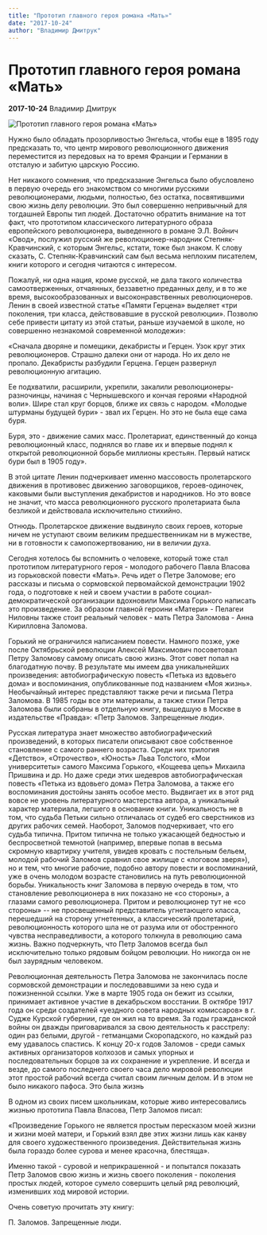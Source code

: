 ```yaml
---
title: "Прототип главного героя романа «Мать»"
date: "2017-10-24"
author: "Владимир Дмитрук"
---
```


# Прототип главного героя романа «Мать»

**2017-10-24** Владимир Дмитрук

![Прототип главного героя романа «Мать»](http://www.kpravda.ru/image/article/article.022693.1.jpg?20130118145404)

Нужно было обладать прозорливостью Энгельса, чтобы еще в 1895 году предсказать то, что центр мирового революционного движения переместится из передовых на то время Франции и Германии в отсталую и забитую царскую Россию.

Нет никакого сомнения, что предсказание Энгельса было обусловлено в первую очередь его знакомством со многими русскими революционерами, людьми, полностью, без остатка, посвятившими свою жизнь делу революции. Это был совершенно непривычный для тогдашней Европы тип людей. Достаточно обратить внимание на тот факт, что прототипом классического литературного образа европейского революционера, выведенного в романе Э.Л. Войнич «Овод», послужил русский же революционер-народник Степняк-Кравчинский, с которым Энгельс, кстати, тоже был знаком. К слову сказать, С. Степняк-Кравчинский сам был весьма неплохим писателем, книги которого и сегодня читаются с интересом.

Пожалуй, ни одна нация, кроме русской, не дала такого количества самоотверженных, отчаянных, беззаветно преданных делу, и в то же время, высокообразованных и высоконравственных революционеров. Ленин в своей известной статье «Памяти Герцена» выделяет «три поколения, три класса, действовавшие в русской революции». Позволю себе привести цитату из этой статьи, раньше изучаемой в школе, но совершенно незнакомой современной молодежи»:

«Сначала дворяне и помещики, декабристы и Герцен. Узок круг этих революционеров. Страшно далеки они от народа. Но их дело не пропало. Декабристы разбудили Герцена. Герцен развернул революционную агитацию.

Ее подхватили, расширили, укрепили, закалили революционеры-разночинцы, начиная с Чернышевского и кончая героями «Народной воли». Шире стал круг борцов, ближе их связь с народом. «Молодые штурманы будущей бури» - звал их Герцен. Но это не была еще сама буря.

Буря, это - движение самих масс. Пролетариат, единственный до конца революционный класс, поднялся во главе их и впервые поднял к открытой революционной борьбе миллионы крестьян. Первый натиск бури был в 1905 году».

В этой цитате Ленин подчеркивает именно массовость пролетарского движения в противовес движению заговорщиков, героев-одиночек, каковыми были выступления декабристов и народников. Но это вовсе не значит, что масса революционного русского пролетариата была безликой и действовала исключительно стихийно.

Отнюдь. Пролетарское движение выдвинуло своих героев, которые ничем не уступают своим великим предшественникам ни в мужестве, ни в готовности к самопожертвованию, ни в величии духа.

Сегодня хотелось бы вспомнить о человеке, который тоже стал прототипом литературного героя - молодого рабочего Павла Власова из горьковской повести «Мать». Речь идет о Петре Заломове; его рассказы и письма о сормовской первомайской демонстрации 1902 года, о подготовке к ней и своем участии в работе социал-демократической организации вдохновили Максима Горького написать это произведение. За образом главной героини «Матери» - Пелагеи Ниловны также стоит реальный человек - мать Петра Заломова - Анна Кирилловна Заломова.

Горький не ограничился написанием повести. Намного позже, уже после Октябрьской революции Алексей Максимович посоветовал Петру Заломову самому описать свою жизнь. Этот совет попал на благодатную почву. В результате мы имеем два уникальнейших произведения: автобиографическую повесть «Петька из вдовьего дома» и воспоминания, опубликованные под названием «Моя жизнь». Необычайный интерес представляют также речи и письма Петра Заломова. В 1985 годы все эти материалы, а также стихи Петра Заломова были собраны в отдельную книгу, вышедшую в Москве в издательстве «Правда»: «Петр Заломов. Запрещенные люди».

Русская литература знает множество автобиографический произведений, в которых писатели описывают свое собственное становление с самого раннего возраста. Среди них трилогия «Детство», «Отрочество», «Юность» Льва Толстого, «Мои университеты» самого Максима Горького, «Кощеева цепь» Михаила Пришвина и др. Но даже среди этих шедевров автобиографическая повесть «Петька из вдовьего дома» Петра Заломова, а также его воспоминания достойны занять особое место. Выдвигает их в этот ряд вовсе не уровень литературного мастерства автора, а уникальный характер материала, легшего в основание книги. Уникальность не в том, что судьба Петьки сильно отличалась от судеб его сверстников из других рабочих семей. Наоборот, Заломов подчеркивает, что его судьба типична. Притом типична не только ужасающей бедностью и беспросветной темнотой (например, впервые попав в весьма скромную квартирку учителя, увидев кровать с постельным бельем, молодой рабочий Заломов сравнил свое жилище с «логовом зверя»), но и тем, что многие рабочие, подобно автору повести и воспоминаний, уже в очень молодом возрасте становились на путь революционной борьбы. Уникальность книг Заломова в первую очередь в том, что становление революционера в них показано не «со стороны», а глазами самого революционера. Притом и революционер тут не «со стороны» -- не просвещенный представитель угнетающего класса, перешедший на сторону угнетенных, а классический пролетарий, революционность которого шла не от разума или от обостренного чувства несправедливости, а которого толкнула в революцию сама жизнь. Важно подчеркнуть, что Петр Заломов всегда был исключительно только рядовым бойцом революции. Но никогда он не был заурядным человеком.

Революционная деятельность Петра Заломова не закончилась после сормовской демонстрации и последовавшими за нею суда и пожизненной ссылки. Уже в марте 1905 года он бежит из ссылки, принимает активное участие в декабрьском восстании. В октябре 1917 года он среди создателей «уездного совета народных комиссаров» в г. Судже Курской губернии, где он жил на то время. За годы гражданской войны он дважды приговаривался за свою деятельность к расстрелу: один раз белыми, другой - гетманцами Скоропадского, но каждый раз ему удавалось спастись. К концу 20-х годов Заломов - среди самых активных организаторов колхозов и самых упорных и последовательных борцов за их сохранение и укрепление. И всегда и везде, до самого последнего своего часа дело мировой революции этот простой рабочий всегда считал своим личным делом. И в этом не было никакого пафоса. Это была жизнь

В одном из своих писем школьникам, которые живо интересовались жизнью прототипа Павла Власова, Петр Заломов писал:

 «Произведение Горького не является простым пересказом моей жизни и жизни моей матери, и Горький взял две этих жизни лишь как канву для своего художественного произведения. Действительная жизнь была гораздо более сурова и менее красочна, блестяща».

Именно такой - суровой и неприкрашенной - и попытался показать Петр Заломов свою жизнь и жизнь своего поколения - поколения простых людей, которое сумело совершить целый ряд революций, изменивших ход мировой истории.

Очень советую прочитать эту книгу:

П. Заломов. Запрещенные люди.